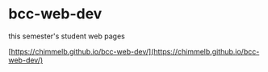 # bcc-web-dev
this semester's student web pages

[https://chimmelb.github.io/bcc-web-dev/](https://chimmelb.github.io/bcc-web-dev/)

